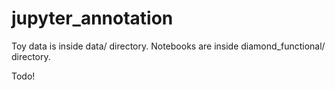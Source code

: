 # jupyter_annotation

Toy data is inside data/ directory. Notebooks are inside diamond_functional/ directory. 

Todo!

